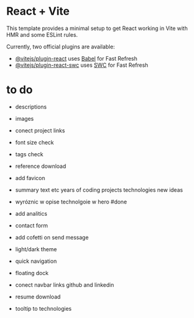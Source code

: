 # React + Vite

This template provides a minimal setup to get React working in Vite with HMR and some ESLint rules.

Currently, two official plugins are available:

- [@vitejs/plugin-react](https://github.com/vitejs/vite-plugin-react/blob/main/packages/plugin-react/README.md) uses [Babel](https://babeljs.io/) for Fast Refresh
- [@vitejs/plugin-react-swc](https://github.com/vitejs/vite-plugin-react-swc) uses [SWC](https://swc.rs/) for Fast Refresh

# to do

- descriptions
- images
- conect project links
- font size check
- tags check
- reference download

- add favicon
- summary text etc years of coding projects technologies new ideas
- wyróznic w opise technolgoie w hero
#done
- add analitics
- contact form
- add cofetti on send message
- light/dark theme
- quick navigation 
- floating dock
- conect navbar links github and linkedin
- resume download
- tooltip to technologies